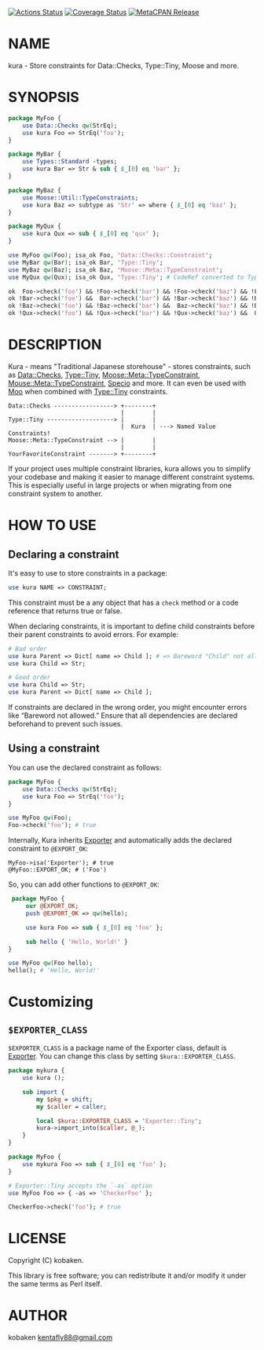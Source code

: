 [![Actions Status](https://github.com/kfly8/kura/actions/workflows/test.yml/badge.svg)](https://github.com/kfly8/kura/actions) [![Coverage Status](https://img.shields.io/coveralls/kfly8/kura/main.svg?style=flat)](https://coveralls.io/r/kfly8/kura?branch=main) [![MetaCPAN Release](https://badge.fury.io/pl/kura.svg)](https://metacpan.org/release/kura)
# NAME

kura - Store constraints for Data::Checks, Type::Tiny, Moose and more.

# SYNOPSIS

```perl
package MyFoo {
    use Data::Checks qw(StrEq);
    use kura Foo => StrEq('foo');
}

package MyBar {
    use Types::Standard -types;
    use kura Bar => Str & sub { $_[0] eq 'bar' };
}

package MyBaz {
    use Moose::Util::TypeConstraints;
    use kura Baz => subtype as 'Str' => where { $_[0] eq 'baz' };
}

package MyQux {
    use kura Qux => sub { $_[0] eq 'qux' };
}

use MyFoo qw(Foo); isa_ok Foo, 'Data::Checks::Constraint';
use MyBar qw(Bar); isa_ok Bar, 'Type::Tiny';
use MyBaz qw(Baz); isa_ok Baz, 'Moose::Meta::TypeConstraint';
use MyQux qw(Qux); isa_ok Qux, 'Type::Tiny'; # CodeRef converted to Type::Tiny

ok  Foo->check('foo') && !Foo->check('bar') && !Foo->check('baz') && !Foo->check('qux');
ok !Bar->check('foo') &&  Bar->check('bar') && !Bar->check('baz') && !Bar->check('qux');
ok !Baz->check('foo') && !Baz->check('bar') &&  Baz->check('baz') && !Baz->check('qux');
ok !Qux->check('foo') && !Qux->check('bar') && !Qux->check('baz') &&  Qux->check('qux');
```

# DESCRIPTION

Kura - means "Traditional Japanese storehouse" - stores constraints, such as [Data::Checks](https://metacpan.org/pod/Data%3A%3AChecks), [Type::Tiny](https://metacpan.org/pod/Type%3A%3ATiny), [Moose::Meta::TypeConstraint](https://metacpan.org/pod/Moose%3A%3AMeta%3A%3ATypeConstraint), [Mouse::Meta::TypeConstraint](https://metacpan.org/pod/Mouse%3A%3AMeta%3A%3ATypeConstraint), [Specio](https://metacpan.org/pod/Specio) and more. It can even be used with [Moo](https://metacpan.org/pod/Moo) when combined with [Type::Tiny](https://metacpan.org/pod/Type%3A%3ATiny) constraints.

```
Data::Checks -----------------> +--------+
                                |        |
Type::Tiny -------------------> |        |
                                |  Kura  | ---> Named Value Constraints!
Moose::Meta::TypeConstraint --> |        |
                                |        |
YourFavoriteConstraint -------> +--------+
```

If your project uses multiple constraint libraries, kura allows you to simplify your codebase and making it easier to manage different constraint systems. This is especially useful in large projects or when migrating from one constraint system to another.

# HOW TO USE

## Declaring a constraint

It's easy to use to store constraints in a package:

```perl
use kura NAME => CONSTRAINT;
```

This constraint must be a any object that has a `check` method or a code reference that returns true or false.

When declaring constraints, it is important to define child constraints before their parent constraints to avoid errors. For example:

```perl
# Bad order
use kura Parent => Dict[ name => Child ]; # => Bareword "Child" not allowed
use kura Child => Str;

# Good order
use kura Child => Str;
use kura Parent => Dict[ name => Child ];
```

If constraints are declared in the wrong order, you might encounter errors like “Bareword not allowed.” Ensure that all dependencies are declared beforehand to prevent such issues.

## Using a constraint

You can use the declared constraint as follows:

```perl
package MyFoo {
    use Data::Checks qw(StrEq);
    use kura Foo => StrEq('foo');
}

use MyFoo qw(Foo);
Foo->check('foo'); # true
```

Internally, Kura inherits [Exporter](https://metacpan.org/pod/Exporter) and automatically adds the declared constraint to `@EXPORT_OK`:

```
MyFoo->isa('Exporter'); # true
@MyFoo::EXPORT_OK; # ('Foo')
```

So, you can add other functions to `@EXPORT_OK`:

```perl
 package MyFoo {
     our @EXPORT_OK;
     push @EXPORT_OK => qw(hello);

     use kura Foo => sub { $_[0] eq 'foo' };

     sub hello { 'Hello, World!' }
}

use MyFoo qw(Foo hello);
hello(); # 'Hello, World!'
```

# Customizing

## `$EXPORTER_CLASS`

`$EXPORTER_CLASS` is a package name of the Exporter class, default is [Exporter](https://metacpan.org/pod/Exporter).
You can change this class by setting `$kura::EXPORTER_CLASS`.

```perl
package mykura {
    use kura ();

    sub import {
        my $pkg = shift;
        my $caller = caller;

        local $kura::EXPORTER_CLASS = 'Exporter::Tiny';
        kura->import_into($caller, @_);
    }
}

package MyFoo {
    use mykura Foo => sub { $_[0] eq 'foo' };
}

# Exporter::Tiny accepts the `-as` option
use MyFoo Foo => { -as => 'CheckerFoo' };

CheckerFoo->check('foo'); # true
```

# LICENSE

Copyright (C) kobaken.

This library is free software; you can redistribute it and/or modify
it under the same terms as Perl itself.

# AUTHOR

kobaken <kentafly88@gmail.com>

